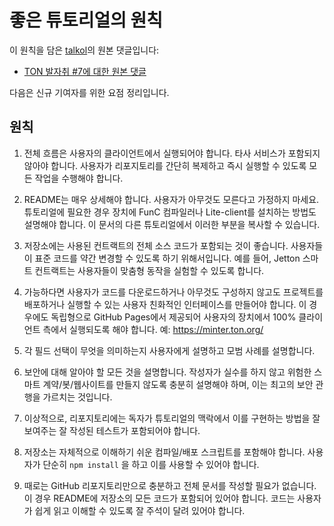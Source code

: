 # 좋은 튜토리얼의 원칙

이 원칙을 담은 [talkol](https://github.com/talkol)의 원본 댓글입니다:

- [TON 발자취 #7에 대한 원본 댓글](https://github.com/ton-society/ton-footsteps/issues/7#issuecomment-1187581181)

다음은 신규 기여자를 위한 요점 정리입니다.

## 원칙

1. 전체 흐름은 사용자의 클라이언트에서 실행되어야 합니다. 타사 서비스가 포함되지 않아야 합니다. 사용자가 리포지토리를 간단히 복제하고 즉시 실행할 수 있도록 모든 작업을 수행해야 합니다.

2. README는 매우 상세해야 합니다. 사용자가 아무것도 모른다고 가정하지 마세요. 튜토리얼에 필요한 경우 장치에 FunC 컴파일러나 Lite-client를 설치하는 방법도 설명해야 합니다. 이 문서의 다른 튜토리얼에서 이러한 부분을 복사할 수 있습니다.

3. 저장소에는 사용된 컨트랙트의 전체 소스 코드가 포함되는 것이 좋습니다. 사용자들이 표준 코드를 약간 변경할 수 있도록 하기 위해서입니다. 예를 들어, Jetton 스마트 컨트랙트는 사용자들이 맞춤형 동작을 실험할 수 있도록 합니다.

4. 가능하다면 사용자가 코드를 다운로드하거나 아무것도 구성하지 않고도 프로젝트를 배포하거나 실행할 수 있는 사용자 친화적인 인터페이스를 만들어야 합니다. 이 경우에도 독립형으로 GitHub Pages에서 제공되어 사용자의 장치에서 100% 클라이언트 측에서 실행되도록 해야 합니다. 예: https://minter.ton.org/

5. 각 필드 선택이 무엇을 의미하는지 사용자에게 설명하고 모범 사례를 설명합니다.

6. 보안에 대해 알아야 할 모든 것을 설명합니다. 작성자가 실수를 하지 않고 위험한 스마트 계약/봇/웹사이트를 만들지 않도록 충분히 설명해야 하며, 이는 최고의 보안 관행을 가르치는 것입니다.

7. 이상적으로, 리포지토리에는 독자가 튜토리얼의 맥락에서 이를 구현하는 방법을 잘 보여주는 잘 작성된 테스트가 포함되어야 합니다.

8. 저장소는 자체적으로 이해하기 쉬운 컴파일/배포 스크립트를 포함해야 합니다. 사용자가 단순히 `npm install` 을 하고 이를 사용할 수 있어야 합니다.

9. 때로는 GitHub 리포지토리만으로 충분하고 전체 문서를 작성할 필요가 없습니다. 이 경우 README에 저장소의 모든 코드가 포함되어 있어야 합니다. 코드는 사용자가 쉽게 읽고 이해할 수 있도록 잘 주석이 달려 있어야 합니다.
